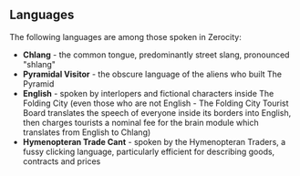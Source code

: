 ## Languages

The following languages are among those spoken in Zerocity:

* **Chlang** - the common tongue, predominantly street slang, pronounced "shlang"
* **Pyramidal Visitor** - the obscure language of the aliens who built The Pyramid
* **English** - spoken by interlopers and fictional characters inside The Folding City (even those who are not English - The Folding City Tourist Board translates the speech of everyone inside its borders into English, then charges tourists a nominal fee for the brain module which translates from English to Chlang)
* **Hymenopteran Trade Cant** - spoken by the Hymenopteran Traders, a fussy clicking language, particularly efficient for describing goods, contracts and prices
